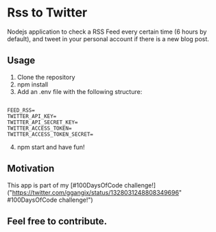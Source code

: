 # Rss to Twitter

Nodejs application to check a RSS Feed every certain time (6 hours by default), and tweet in your personal account if there is a new blog post.

## Usage

1. Clone the repository
2. npm install
3. Add an .env file with the following structure:

```

FEED_RSS=
TWITTER_API_KEY=
TWITTER_API_SECRET_KEY=
TWITTER_ACCESS_TOKEN=
TWITTER_ACCESS_TOKEN_SECRET=

```

4. npm start and have fun!

## Motivation

This app is part of my [#100DaysOfCode challenge!]("https://twitter.com/ggangix/status/1328031248808349696" #100DaysOfCode challenge!")

## Feel free to contribute.
